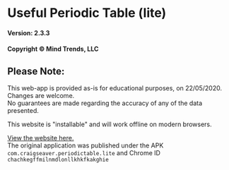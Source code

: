 # Useful Periodic Table (lite)
#### Version: 2.3.3
#### Copyright © Mind Trends, LLC

## Please Note:
This web-app is provided as-is for educational purposes, on 22/05/2020. Changes are welcome.
<br>No guarantees are made regarding the accuracy of any of the data presented.

This website is "installable" and will work offline on modern browsers.

[View the website here.](https://sudface.github.io/science/)
<br>The original application was published under the APK `com.craigseaver.periodictable.lite` and Chrome ID `chachkegffmilnmdlonllkhkfkakghie`
